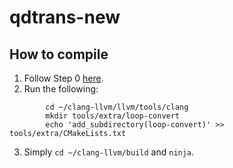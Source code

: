 # qdtrans-new
## How to compile

1. Follow Step 0 [here](https://clang.llvm.org/docs/LibASTMatchersTutorial.html).
2. Run the following:
```
        cd ~/clang-llvm/llvm/tools/clang
        mkdir tools/extra/loop-convert
        echo 'add_subdirectory(loop-convert)' >> tools/extra/CMakeLists.txt
```
3. Simply `cd ~/clang-llvm/build` and `ninja`.
